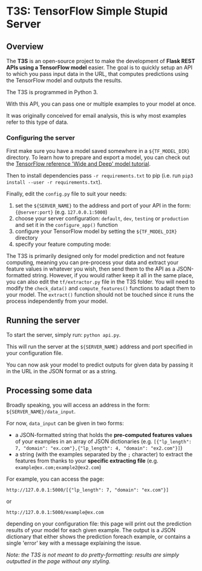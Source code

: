 # T3S: TensorFlow Simple Stupid Server
## Overview
The **T3S** is an open-source project to make the development of **Flask REST APIs using a TensorFlow model** easier. The goal is to quickly setup an API to which you pass input data in the URL, that computes predictions using the TensorFlow model and outputs the results.

The T3S is programmed in Python 3.

With this API, you can pass one or multiple examples to your model at once.

It was originally conceived for email analysis, this is why most examples refer to this type of data.

### Configuring the server
First make sure you have a model saved somewhere in a `${TF_MODEL_DIR}` directory. To learn how to prepare and export a model, you can check out the [TensorFlow reference 'Wide and Deep' model tutorial](https://www.tensorflow.org/tutorials/wide_and_deep).

Then to install dependencies pass `-r requirements.txt` to pip (i.e. run `pip3 install --user -r requirements.txt`).

Finally, edit the `config.py` file to suit your needs:
1. set the `${SERVER_NAME}` to the address and port of your API in the form: `{@server:port}` (e.g. `127.0.0.1:5000`)
2. choose your server configuration: `default`, `dev`, `testing` or `production` and
set it in the `configure_app()` function
3. configure your TensorFlow model by setting the `${TF_MODEL_DIR}` directory
4. specify your feature computing mode:

The T3S is primarily designed only for model prediction and not feature computing, meaning you can pre-process your data and extract your feature values in whatever you wish, then send them to the API as a JSON-formatted string.
However, if you would rather keep it all in the same place, you can also edit the `tf/extractor.py` file in the T3S folder. You will need to modify the `check_data()` and `compute_features()` functions to adapt them to your model. The `extract()` function should not be touched since it runs the process independently from your model.

## Running the server
To start the server, simply run: `python api.py`.

This will run the server at the `${SERVER_NAME}` address and port specified in your configuration file.

You can now ask your model to predict outputs for given data by passing it in the URL
in the JSON format or as a string.

## Processing some data
Broadly speaking, you will access an address in the form: `${SERVER_NAME}/data_input`.

For now, `data_input` can be given in two forms:

- a JSON-formatted string that holds the **pre-computed features values** of your examples in an array of JSON dictionaries
(e.g. `[{"lp_length": 7, "domain": "ex.com"},{"lp_length": 4, "domain": "ex2.com"}]`)
- a string (with the examples separated by the ``;`` character) to extract the features from thanks to your **specific extracting file**
(e.g. `example@ex.com;example2@ex2.com`)

For example, you can access the page:

`http://127.0.0.1:5000/[{"lp_length": 7, "domain": "ex.com"}]`

or

`http://127.0.0.1:5000/example@ex.com`

depending on your configuration file: this page will print out the prediction results of your model for each given example. The output is a JSON dictionary that either shows the prediction foreach example, or contains a single 'error' key with a message explaining the issue.

*Note: the T3S is not meant to do pretty-formatting: results are simply outputted in the page without any styling.*
